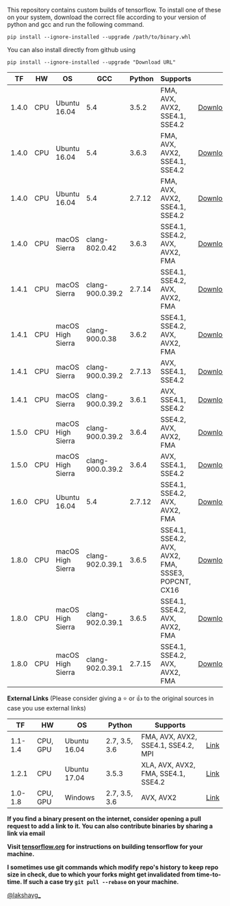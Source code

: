 This repository contains custom builds of tensorflow. To install
one of these on your system, download the correct file according
to your version of python and gcc and run the following command.
```
pip install --ignore-installed --upgrade /path/to/binary.whl
```
You can also install directly from github using
```
pip install --ignore-installed --upgrade "Download URL"
```

| TF       | HW  | OS           | GCC              | Python      | Supports                                  |                                                                                                                         |
|----------|-----|--------------|------------------|-------------|-------------------------------------------|-------------------------------------------------------------------------------------------------------------------------|
| 1.4.0    | CPU | Ubuntu 16.04 | 5.4              | 3.5.2       | FMA, AVX, AVX2, SSE4.1, SSE4.2            | [Download](https://github.com/lakshayg/tensorflow-build/raw/master/tensorflow-1.4.0-cp35-cp35m-linux_x86_64.whl)        |
| 1.4.0    | CPU | Ubuntu 16.04 | 5.4              | 3.6.3       | FMA, AVX, AVX2, SSE4.1, SSE4.2            | [Download](https://github.com/sigilioso/tensorflow-build/raw/master/tensorflow-1.4.0-cp36-cp36m-linux_x86_64.whl)       |
| 1.4.0    | CPU | Ubuntu 16.04 | 5.4              | 2.7.12      | FMA, AVX, AVX2, SSE4.1, SSE4.2            | [Download](https://github.com/lakshayg/tensorflow-build/raw/master/tensorflow-1.4.0-cp27-cp27mu-linux_x86_64.whl)       |
| 1.4.0    | CPU | macOS Sierra | clang-802.0.42   | 3.6.3       | SSE4.1, SSE4.2, AVX, AVX2, FMA            | [Download](https://github.com/lakshayg/tensorflow-build/raw/master/tensorflow-1.4.0-cp36-cp36m-macosx_10_12_x86_64.whl) |
| 1.4.1    | CPU | macOS Sierra | clang-900.0.39.2 | 2.7.14      | SSE4.1, SSE4.2, AVX, AVX2, FMA            | [Download](https://github.com/lakshayg/tensorflow-build/raw/master/tensorflow-1.4.1-cp27-cp27m-macosx_10_12_x86_64.whl) |
| 1.4.1    | CPU | macOS High Sierra | clang-900.0.38 | 3.6.2      | SSE4.1, SSE4.2, AVX, AVX2, FMA            | [Download](https://github.com/lakshayg/tensorflow-build/raw/master/tensorflow-1.4.1-cp36-cp36m-macosx_10_13_x86_64.whl) |
| 1.4.1    | CPU | macOS Sierra | clang-900.0.39.2   | 2.7.13    | AVX, SSE4.1, SSE4.2                       | [Download](https://github.com/lakshayg/tensorflow-build/releases/download/v1.4.1-macosx_10_12-py27-py36-avx-sse41-sse42/tensorflow-1.4.1-cp27-cp27m-macosx_10_12_intel.whl) |
| 1.4.1    | CPU | macOS Sierra | clang-900.0.39.2   | 3.6.1       | AVX, SSE4.1, SSE4.2                       | [Download](https://github.com/lakshayg/tensorflow-build/releases/download/v1.4.1-macosx_10_12-py27-py36-avx-sse41-sse42/tensorflow-1.4.1-cp36-cp36m-macosx_10_12_x86_64.whl) |
| 1.5.0    | CPU | macOS High Sierra | clang-900.0.39.2   | 3.6.4       | SSE4.2, AVX, AVX2, FMA                        | [Download](https://github.com/lakshayg/tensorflow-build/raw/53f39575cdd0912e561a67f0afe844ff4b8ef655/tensorflow-1.5.0-cp36-cp36m-macosx_10_13_x86_64.whl) |
| 1.5.0    | CPU | macOS High Sierra | clang-900.0.39.2   | 3.6.4       | AVX, SSE4.1, SSE4.2                        | [Download](https://github.com/lakshayg/tensorflow-build/raw/master/tensorflow-1.5.0-cp36-cp36m-macosx_10_13_x86_64.whl) |
| 1.6.0    | CPU | Ubuntu 16.04      | 5.4                | 2.7.12      | SSE4.1, SSE4.2, AVX, AVX2, FMA             | [Download](https://github.com/lakshayg/tensorflow-build/releases/download/v1.6.0-ubuntu_16_04-py27-avx-avx2-fma-sse41-sse42/tensorflow-1.6.0-cp27-cp27mu-linux_x86_64.whl) |
| 1.8.0    | CPU | macOS High Sierra      | clang-902.0.39.1  | 3.6.5      | SSE4.1, SSE4.2, AVX, AVX2, FMA, SSSE3, POPCNT, CX16  | [Download](https://github.com/lakshayg/tensorflow-build/raw/master/tensorflow-1.8.0-cp36-cp36m-macosx_10_7_x86_64.whl) |
| 1.8.0    | CPU | macOS High Sierra      | clang-902.0.39.1  | 3.6.5      | SSE4.1, SSE4.2, AVX, AVX2, FMA  | [Download](https://github.com/lakshayg/tensorflow-build/releases/download/v1.8.0-macos-py27-py36-avx-avx2-fma-sse41-sse42/tensorflow-1.8.0-cp36-cp36m-macosx_10_13_x86_64.whl) |
| 1.8.0    | CPU | macOS High Sierra      | clang-902.0.39.1  | 2.7.15     | SSE4.1, SSE4.2, AVX, AVX2, FMA  | [Download](https://github.com/lakshayg/tensorflow-build/releases/download/v1.8.0-macos-py27-py36-avx-avx2-fma-sse41-sse42/tensorflow-1.8.0-cp27-cp27m-macosx_10_13_x86_64.whl) |

**External Links** (Please consider giving a :star: or :+1: to the original sources in case you use external links)

| TF       | HW       | OS           | Python        | Supports                            |                                         |
|----------|----------|--------------|---------------|-------------------------------------|-----------------------------------------|
| 1.1-1.4  | CPU, GPU | Ubuntu 16.04 | 2.7, 3.5, 3.6 | FMA, AVX, AVX2, SSE4.1, SSE4.2, MPI | [Link](https://github.com/mind/wheels)  |
| 1.2.1    | CPU      | Ubuntu 17.04 | 3.5.3         | XLA, AVX, AVX2, FMA, SSE4.1, SSE4.2 | [Link](https://github.com/yaroslavvb/tensorflow-community-wheels/issues/26) |
| 1.0-1.8  | CPU, GPU | Windows      | 2.7, 3.5, 3.6 | AVX, AVX2                           | [Link](https://github.com/fo40225/tensorflow-windows-wheel) |

**If you find a binary present on the internet, consider opening a pull request to add a link to it. You can also contribute binaries by sharing a link via email**

**Visit [tensorflow.org][1] for instructions on building tensorflow for your machine.**

**I sometimes use git commands which modify repo's history to keep repo size in check, due to which your forks might get invalidated from time-to-time. If such a case try `git pull --rebase` on your machine.**

[@lakshayg_](https://twitter.com/lakshayg_)

[1]: https://www.tensorflow.org/install/install_sources

